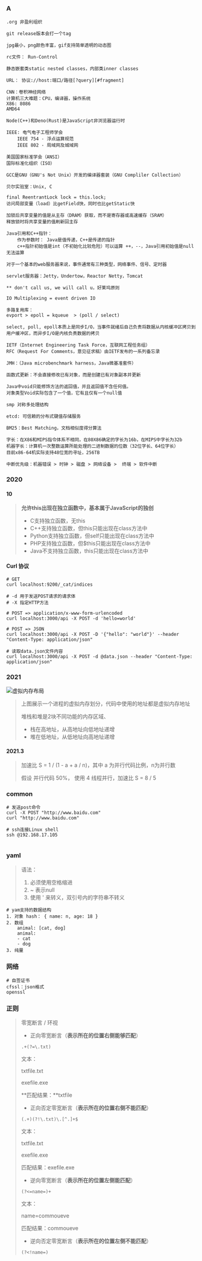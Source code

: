 ### A

``` properties
.org 非盈利组织

git release版本会打一个tag

jpg最小，png颜色丰富，gif支持简单透明的动态图

rc文件： Run-Control

静态嵌套类static nested classes，内部类inner classes

URL： 协议://host:端口/路径[?query][#fragment]

CNN：卷积神经网络
计算机三大难题：CPU，编译器，操作系统
X86: 8086
AMD64

Node(C++)和Deno(Rust)是JavaScript非浏览器运行时

IEEE: 电气电子工程师学会
	IEEE 754 - 浮点运算规范
	IEEE 802 - 局域网及城域网

美国国家标准学会（ANSI）
国际标准化组织（ISO）

GCC是GNU（GNU's Not Unix）开发的编译器套装（GNU Compliler Collection）

贝尔实验室：Unix, C

final ReentrantLock lock = this.lock;
访问局部变量（load）比getField快，同时也比getStatic快

加锁后共享变量的值是从主存（DRAM）获取，而不是寄存器或高速缓存（SRAM）
释放锁时将共享变量的值刷新回主存

Java引用和C++指针：
	作为参数时： Java是值传递，C++是传递的指针
	c++指针初始值是int（不初始化比较危险）可以运算 ++，--，Java引用初始值是null无法运算

对于一个基本的web服务器来说，事件通常有三种类型，网络事件、信号、定时器

servlet服务器：Jetty，Undertow，Reactor Netty，Tomcat

** don't call us, we will call u，好莱坞原则

IO Multiplexing = event driven IO

多路复用库：
evport > epoll = kqueue  > (poll / select)

select, poll, epoll本质上是同步I/O，当事件就绪后自己负责将数据从内核缓冲区拷贝到用户缓冲区，而异步I/O是内核负责数据的拷贝

IETF（Internet Engineering Task Force，互联网工程任务组）
RFC（Request For Comments，意见征求稿）由IETF发布的一系列备忘录

JMH：（Java microbenchmark harness，Java微基准套件）

函数式更新：不会直接修改已有对象，而是创建已有对象副本并更新

Java中void只能修饰方法的返回值，并且返回值不含任何值。
对象类型Void实际包含了一个值，它有且仅有一个null值

smp 对称多处理结构

etcd: 可信赖的分布式键值存储服务

BM25：Best Matching，文档相似度得分算法

字长：在X86和MIPS指令体系不相同，在80X86确定的字长为16b，在MIPS中字长为32b
机器字长：计算机一次整数运算所能处理的二进制数据的位数（32位字长、64位字长）
目前x86-64机实际支持48位宽的寻址，256TB

中断优先级：机器错误 > 时钟 > 磁盘 > 网络设备 >  终端 > 软件中断
```



### 2020

#### 10

> **允许this出现在独立函数中，基本属于JavaScript的独创**
>
> + C支持独立函数，无this
> + C++支持独立函数，但this只能出现在class方法中
> + Python支持独立函数，但self只能出现在class方法中
> + PHP支持独立函数，但$this只能出现在class方法中
> + Java不支持独立函数，this只能出现在class方法中



#### Curl 协议

``` shell
# GET
curl localhost:9200/_cat/indices

# -d 用于发送POST请求的请求体
# -X 指定HTTP方法

# POST => application/x-www-form-urlencoded
curl localhost:3000/api -X POST -d 'hello=world'

# POST => JSON
curl localhost:3000/api -X POST -D '{"hello": "world"}' --header "Content-Type: application/json"

# 读取data.json文件内容
curl localhost:3000/api -X POST -d @data.json --header "Content-Type: application/json"
```



### 2021

 ![虚拟内存布局](G:\Typora\markdown-files\assets\338626875-5d764bfc20e6d_articlex.png) 

> 上图展示一个进程的虚拟内存划分，代码中使用的地址都是虚拟内存地址
>
> 堆栈和堆是2块不同功能的内存区域、
>
> + 栈在高地址，从高地址向低地址递增
> + 堆在低地址，从低地址向高地址递增



#### 2021.3

> 加速比 S = 1 / (1 - a + a / n)，其中 a 为并行代码比例，n为并行数
>
> 假设 并行代码 50%， 使用 4 线程并行，加速比 S = 8 / 5



### common

``` shell
# 发送post命令
curl -X POST "http://www.baidu.com"
curl "http://www.baidu.com"

# ssh连接Linux shell
ssh @192.168.17.105


```



### yaml

> 语法：
>
> 1. 必须使用空格缩进
> 2. ~ 表示null
> 3. 使用 ' 来转义，双引号内的字符串不转义

``` shell
# yam支持的数据结构
1. 对象 hash： { name: n, age: 18 }
2. 数组
	animal: [cat, dog]
	animal:
	- cat
	- dog
3. 纯量
```



### 网络

``` shell
# 自签证书
cfssl：json格式
openssl

```



### 正则

> 零宽断言 / 环视
>
> + 正向零宽断言（**表示所在的位置右侧能够匹配**）
>
> `.+(?=\.txt)`
>
> 文本：
>
> txtfile.txt
>
> exefile.exe
>
> **匹配结果：**txtfile
>
> 
>
> + 正向否定零宽断言（**表示所在的位置右侧不能匹配**）
>
> `(.+)(?!\.txt)\.[^.]+$`
>
> 文本：
>
> txtfile.txt
>
> exefile.exe
>
> 匹配结果：exefile.exe
>
> 
>
> + 逆向零宽断言（**表示所在的位置左侧能匹配**）
>
> `(?<=name=)+`
>
> 文本：
>
> name=commoueve
>
> 匹配结果：commoueve
>
> 
>
> + 逆向否定零宽断言（**表示所在的位置左侧不能匹配**）
>
> `(?<!name=)`



